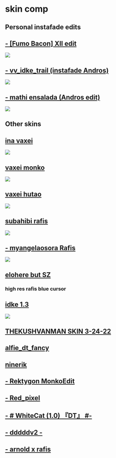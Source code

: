 # skin comp

## Personal instafade edits
## [- [Fumo Bacon] XII edit](https://mega.nz/folder/RnolXKgT#5IVR2OnAA45MBQP8sgJlSw)
![](https://media.discordapp.net/attachments/947604764290588692/1051193902247460935/image.png?width=1165&height=656)

## [- vv_idke_trail (instafade Andros)](https://mega.nz/folder/V7IHVSaT#on3cjPR0kJR8UBo9ak-g7Q)
![](https://cdn.discordapp.com/attachments/947604764290588692/1051194903138406490/image.png)

## [- mathi ensalada (Andros edit)](https://mega.nz/folder/MrA3mK6T#emE5Owi6z5d3-FpGQuDohQ)
![](https://media.discordapp.net/attachments/947604764290588692/1051194427542093904/image.png?width=1165&height=656)

## Other skins
## [ina vaxei](https://mega.nz/folder/ompm3JhT#MXdUOqwZlMnqkbJyduIO6w)
![](https://media.discordapp.net/attachments/947604764290588692/1051195370799112294/image.png?width=1165&height=656)

## [vaxei monko](https://mega.nz/folder/xmgA3T5S#e2crwLTc4mhFfjWpk2ed8Q)
![](https://media.discordapp.net/attachments/947604764290588692/1051195698110025748/image.png?width=1165&height=656)

## [vaxei hutao](https://mega.nz/folder/EmB3jTCR#Oqg7MvgVfWiepCevxwzoMQ)
![](https://media.discordapp.net/attachments/947604764290588692/1051196813270601809/image.png?width=1165&height=656)

## [subahibi rafis](https://mega.nz/folder/s35w2Qob#QR1hKcWS9QzW8VirXiWPtA)
![](https://media.discordapp.net/attachments/947604764290588692/1051196189946679388/image.png?width=1165&height=656)

## [- myangelaosora Rafis](https://mega.nz/folder/MjIH2QjA#JFx9Mx6gt6m6_2CwJUCidA)
![](https://media.discordapp.net/attachments/947604764290588692/1051196623436390460/image.png?width=1165&height=656)

## [elohere but SZ](https://mega.nz/folder/V7Z0QZaS#1nJuM1A47C9TTa4toHsRyg)
### high res rafis blue cursor

## [idke 1.3](https://mega.nz/folder/MywmDRjb#DDGT-vF6FsPTekFFBA-hzg)
![](https://media.discordapp.net/attachments/947604764290588692/1051197493527973938/image.png?width=1165&height=656)

## [THEKUSHVANMAN SKIN 3-24-22](https://mega.nz/folder/wrIglYZY#wbdMfB61z1B1_cR0LjOekw)

## [alfie_dt_fancy](https://mega.nz/folder/ljAlEICL#kbKvV7Zrv557EIqiQM9gVg)

## [ninerik](https://mega.nz/folder/Nz50zYjR#ZzwNlubp8U_DR3Mt-3cQwg)

## [- Rektygon MonkoEdit](https://mega.nz/folder/ZqB3BbbC#mVuM20tSFy_MfDH1JjSPPw)

## [- Red_pixel](https://mega.nz/folder/MjZiwTYD#njQQmS4w-BeiPdy6re7Gbw)

## [- # WhiteCat (1.0) 『DT』 #-](https://mega.nz/folder/ku5DSTJQ#hl8t3Qz8c6jREtXX7Azlrw)

## [- dddddv2 -](https://mega.nz/folder/gjwhCLIT#nWIbklTk1TVsL2ngIEzbcQ)

## [- arnold x rafis](https://mega.nz/folder/8qA30YxY#BastDqcSPrtPwReZSi0n1A)
